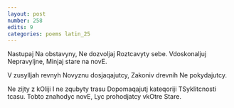 ```yaml
---
layout: post
number: 258
edits: 9
categories: poems latin_25
---
```


Nastupaj 
Na obstavyny,
Ne dozvoljaj
Roztcavyty sebe.
Vdoskonaljuj
Nepravyljne, 
Minjaj stare na novE.

V zusylljah revnyh
Novyznu dosjaqajutcy,
Zakoniv drevnih 
Ne pokydajutcy.

Ne zijty z kOliji
I ne zqubyty trasu 
Dopomaqajutj kateqoriji 
TSyklitcnosti tcasu.
Tobto znahodyc novE,
Lyc prohodjatcy vkOtre 
Stare.

